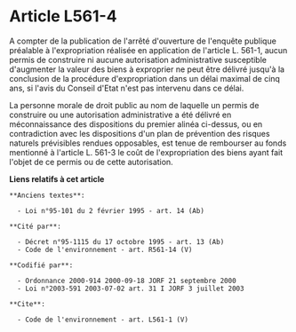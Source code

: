 # Article L561-4

A compter de la publication de l'arrêté d'ouverture de l'enquête publique préalable à l'expropriation réalisée en application
de l'article L. 561-1, aucun permis de construire ni aucune autorisation administrative susceptible d'augmenter la valeur des
biens à exproprier ne peut être délivré jusqu'à la conclusion de la procédure d'expropriation dans un délai maximal de cinq
ans, si l'avis du Conseil d'Etat n'est pas intervenu dans ce délai. 

La personne morale de droit public au nom de laquelle un permis de construire ou une autorisation administrative a été
délivré en méconnaissance des dispositions du premier alinéa ci-dessus, ou en contradiction avec les dispositions d'un plan
de prévention des risques naturels prévisibles rendues opposables, est tenue de rembourser au fonds mentionné à l'article L.
561-3 le coût de l'expropriation des biens ayant fait l'objet de ce permis ou de cette autorisation.

**Liens relatifs à cet article**

	**Anciens textes**:

	  - Loi n°95-101 du 2 février 1995 - art. 14 (Ab)

	**Cité par**:

	  - Décret n°95-1115 du 17 octobre 1995 - art. 13 (Ab)
	  - Code de l'environnement - art. R561-14 (V)

	**Codifié par**:

	  - Ordonnance 2000-914 2000-09-18 JORF 21 septembre 2000
	  - Loi n°2003-591 2003-07-02 art. 31 I JORF 3 juillet 2003

	**Cite**:

	  - Code de l'environnement - art. L561-1 (V)
